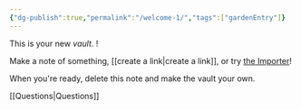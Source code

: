 ```yaml
---
{"dg-publish":true,"permalink":"/welcome-1/","tags":["gardenEntry"]}
---
```


This is your new *vault*. !

Make a note of something, [[create a link\|create a link]], or try [the Importer](https://help.obsidian.md/Plugins/Importer)!

When you're ready, delete this note and make the vault your own.

[[Questions\|Questions]]